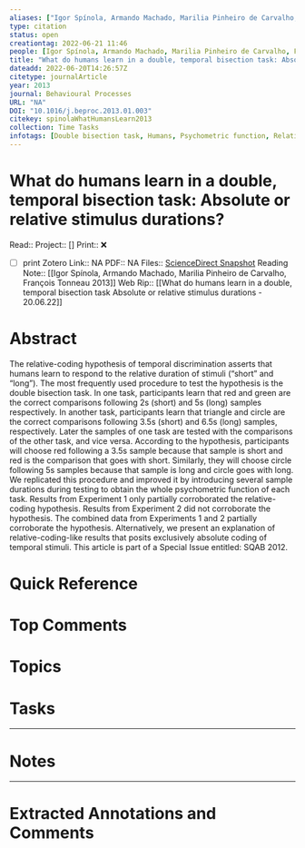 ```yaml
---
aliases: ["Igor Spínola, Armando Machado, Marilia Pinheiro de Carvalho, François Tonneau 2013",]
type: citation
status: open
creationtag: 2022-06-21 11:46
people: [Igor Spínola, Armando Machado, Marilia Pinheiro de Carvalho, François Tonneau]
title: "What do humans learn in a double, temporal bisection task: Absolute or relative stimulus durations?"
dateadd: 2022-06-20T14:26:57Z
citetype: journalArticle
year: 2013
journal: Behavioural Processes
URL: "NA"
DOI: "10.1016/j.beproc.2013.01.003"
citekey: spinolaWhatHumansLearn2013
collection: Time Tasks
infotags: [Double bisection task, Humans, Psychometric function, Relative versus absolute, Timing]
---
```


# What do humans learn in a double, temporal bisection task: Absolute or relative stimulus durations?
Read:: 
Project:: []
Print::  ❌
- [ ] print 
Zotero Link:: NA
PDF:: NA
Files:: [ScienceDirect Snapshot](file:///home/michaelt/Insync/m@tarlton.info/Google%20Drive/06.%20Zotero/storage/8ATQKLNE/S0376635713000041.html)
Reading Note:: [[Igor Spínola, Armando Machado, Marilia Pinheiro de Carvalho, François Tonneau 2013]]
Web Rip:: [[What do humans learn in a double, temporal bisection task Absolute or relative stimulus durations - 20.06.22]]

# Abstract
The relative-coding hypothesis of temporal discrimination asserts that humans learn to respond to the relative duration of stimuli (“short” and “long”). The most frequently used procedure to test the hypothesis is the double bisection task. In one task, participants learn that red and green are the correct comparisons following 2s (short) and 5s (long) samples respectively. In another task, participants learn that triangle and circle are the correct comparisons following 3.5s (short) and 6.5s (long) samples, respectively. Later the samples of one task are tested with the comparisons of the other task, and vice versa. According to the hypothesis, participants will choose red following a 3.5s sample because that sample is short and red is the comparison that goes with short. Similarly, they will choose circle following 5s samples because that sample is long and circle goes with long. We replicated this procedure and improved it by introducing several sample durations during testing to obtain the whole psychometric function of each task. Results from Experiment 1 only partially corroborated the relative-coding hypothesis. Results from Experiment 2 did not corroborate the hypothesis. The combined data from Experiments 1 and 2 partially corroborate the hypothesis. Alternatively, we present an explanation of relative-coding-like results that posits exclusively absolute coding of temporal stimuli. This article is part of a Special Issue entitled: SQAB 2012.

# Quick Reference


# Top Comments


# Topics


# Tasks


----
# Notes


----
# Extracted Annotations and Comments